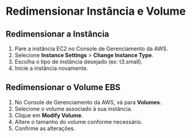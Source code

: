 # Redimensionar Instância e Volume

## Redimensionar a Instância

1. Pare a instância EC2 no Console de Gerenciamento da AWS.
2. Selecione **Instance Settings** > **Change Instance Type**.
3. Escolha o tipo de instância desejado (ex: t3.small).
4. Inicie a instância novamente.

## Redimensionar o Volume EBS

1. No Console de Gerenciamento da AWS, vá para **Volumes**.
2. Selecione o volume associado à sua instância.
3. Clique em **Modify Volume**.
4. Altere o tamanho do volume conforme necessário.
5. Confirme as alterações.
